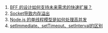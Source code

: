 01. [BFF 的设计如何支持未来需求的快速扩展？](./docs/01.md)
02. [Socket导致内存溢出](./docs/02.md)
03. [Node.js 的单线程模型是如何处理高并发](./docs/03.md)
04. [setImmediate、setTimeout、setInterval的区别](./docs/04.md)